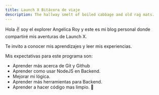 ```yaml
---
title: Launch X Bitácora de viaje
description: The hallway smelt of boiled cabbage and old rag mats.
---
```


Hola ✌️ soy el explorer Angelica Roy y este es mi blog personal donde compartiré mis aventuras de Launch X.

Te invito a conocer mis aprendizajes y leer mis experiencias.

Mis expectativas para este programa son:
- Aprender más acerca de Git y Github
- Aprender como usar NodeJS en Backend. 
- Mejorar mi lógica.
- Aprender más herramientas para Backend.
- Aprender a hacer código mas limpio. 
🚀
